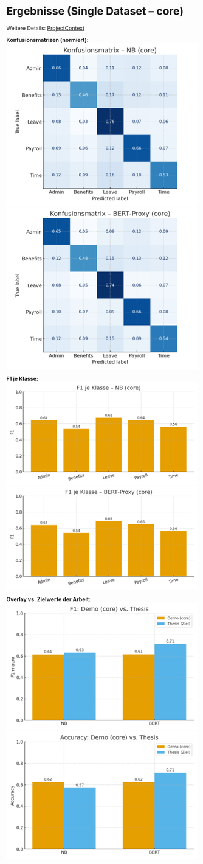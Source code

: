 
# Ergebnisse (Single Dataset – core)

Weitere Details: [ProjectContext](ProjectContext.md)

**Konfusionsmatrizen (normiert):**
![NB CM](figures/confusion_nb.png)
![SVC CM](figures/confusion_svc.png)

**F1 je Klasse:**
![NB F1](figures/per_class_f1_nb.png)
![SVC F1](figures/per_class_f1_svc.png)

**Overlay vs. Zielwerte der Arbeit:**
![Overlay F1](figures/overlay_f1.png)
![Overlay Acc](figures/overlay_acc.png)
